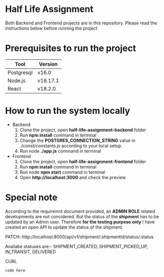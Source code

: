 # Half Life Assignment
Both Backend and Frontend projects are in this repository. Please read the instructions below before running the project

# Prerequisites to run the project
Tool | Version
--- | ---
Postgresql | v16.0
Node.js | v18.17.1
React | v18.2.0

# How to run the system locally
- Backend
  1. Clone the project, open **half-life-assignment-backend** folder
  2. Run **npm install** command in terminal
  3. Change the **POSTGRES_CONNECTION_STRING** value in ./const/constants.js according to your local setup.
  4. Run node **./app.js** command in terminal
- Frontend
  1. Clone the project, open **half-life-assignment-frontend** folder
  2. Run **npm install** command in terminal
  3. Run node **npm start** command in terminal
  4. Open **http://localhost:3000** and check the preview

# Special note
According to the requiremnt document provided, an **ADMIN ROLE** related developments are not concidered. But the status of the **shipment** has to be updated by an Admin user. Therefore **for the testing purpose only** I have created an open API to update the status of the shipment.

PATCH: http://localhost:8000/api/v1/shipment/:shipmentId/status/:status

Availabe statuses are:- SHIPMENT_CREATED, SHIPMENT_PICKED_UP, IN_TRANSIT, DELIVERED

CURL
```
code here
```

